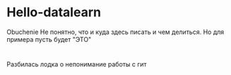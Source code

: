# Hello-datalearn
Obuchenie
Не понятно, что и куда здесь писать и чем делиться. Но для примера пусть будет "ЭТО"

#
Разбилась лодка о непонимание работы с гит
